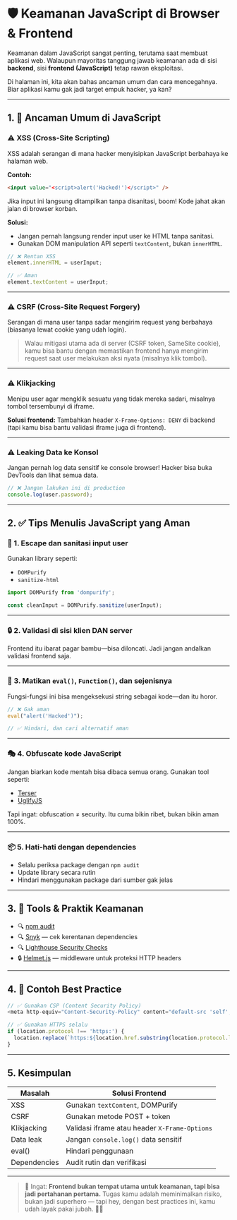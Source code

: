 
# 🛡️ Keamanan JavaScript di Browser & Frontend

Keamanan dalam JavaScript sangat penting, terutama saat membuat aplikasi web. Walaupun mayoritas tanggung jawab keamanan ada di sisi **backend**, sisi **frontend (JavaScript)** tetap rawan eksploitasi.

Di halaman ini, kita akan bahas ancaman umum dan cara mencegahnya. Biar aplikasi kamu gak jadi target empuk hacker, ya kan?

---

## 1. 🚨 Ancaman Umum di JavaScript

### ⚠️ XSS (Cross-Site Scripting)
XSS adalah serangan di mana hacker menyisipkan JavaScript berbahaya ke halaman web.

**Contoh:**
```html
<input value="<script>alert('Hacked!')</script>" />
```

Jika input ini langsung ditampilkan tanpa disanitasi, boom! Kode jahat akan jalan di browser korban.

**Solusi:**
- Jangan pernah langsung render input user ke HTML tanpa sanitasi.
- Gunakan DOM manipulation API seperti `textContent`, bukan `innerHTML`.

```js
// ❌ Rentan XSS
element.innerHTML = userInput;

// ✅ Aman
element.textContent = userInput;
```

---

### ⚠️ CSRF (Cross-Site Request Forgery)
Serangan di mana user tanpa sadar mengirim request yang berbahaya (biasanya lewat cookie yang udah login).

> Walau mitigasi utama ada di server (CSRF token, SameSite cookie), kamu bisa bantu dengan memastikan frontend hanya mengirim request saat user melakukan aksi nyata (misalnya klik tombol).

---

### ⚠️ Klikjacking
Menipu user agar mengklik sesuatu yang tidak mereka sadari, misalnya tombol tersembunyi di iframe.

**Solusi frontend:**
Tambahkan header `X-Frame-Options: DENY` di backend (tapi kamu bisa bantu validasi iframe juga di frontend).

---

### ⚠️ Leaking Data ke Konsol
Jangan pernah log data sensitif ke console browser! Hacker bisa buka DevTools dan lihat semua data.

```js
// ❌ Jangan lakukan ini di production
console.log(user.password);
```

---

## 2. ✅ Tips Menulis JavaScript yang Aman

### 🧽 1. Escape dan sanitasi input user
Gunakan library seperti:
- `DOMPurify`
- `sanitize-html`

```js
import DOMPurify from 'dompurify';

const cleanInput = DOMPurify.sanitize(userInput);
```

---

### 🔒 2. Validasi di sisi klien DAN server
Frontend itu ibarat pagar bambu—bisa diloncati. Jadi jangan andalkan validasi frontend saja.

---

### 🧯 3. Matikan `eval()`, `Function()`, dan sejenisnya
Fungsi-fungsi ini bisa mengeksekusi string sebagai kode—dan itu horor.

```js
// ❌ Gak aman
eval("alert('Hacked')");

// ✅ Hindari, dan cari alternatif aman
```

---

### 🎭 4. Obfuscate kode JavaScript
Jangan biarkan kode mentah bisa dibaca semua orang. Gunakan tool seperti:
- [Terser](https://github.com/terser/terser)
- [UglifyJS](https://github.com/mishoo/UglifyJS)

Tapi ingat: obfuscation ≠ security. Itu cuma bikin ribet, bukan bikin aman 100%.

---

### 📦 5. Hati-hati dengan dependencies
- Selalu periksa package dengan `npm audit`
- Update library secara rutin
- Hindari menggunakan package dari sumber gak jelas

---

## 3. 🧪 Tools & Praktik Keamanan

- 🔍 [npm audit](https://docs.npmjs.com/cli/v8/commands/npm-audit)
- 🔍 [Snyk](https://snyk.io/) — cek kerentanan dependencies
- 🔍 [Lighthouse Security Checks](https://developers.google.com/web/tools/lighthouse/)
- 🔒 [Helmet.js](https://helmetjs.github.io/) — middleware untuk proteksi HTTP headers

---

## 4. 🔐 Contoh Best Practice

```js
// ✅ Gunakan CSP (Content Security Policy)
<meta http-equiv="Content-Security-Policy" content="default-src 'self'; script-src 'self'">

// ✅ Gunakan HTTPS selalu
if (location.protocol !== 'https:') {
  location.replace(`https:${location.href.substring(location.protocol.length)}`);
}
```

---

## 5. Kesimpulan

| Masalah        | Solusi Frontend                                 |
|----------------|--------------------------------------------------|
| XSS            | Gunakan `textContent`, DOMPurify                |
| CSRF           | Gunakan metode POST + token                     |
| Klikjacking    | Validasi iframe atau header `X-Frame-Options`   |
| Data leak      | Jangan `console.log()` data sensitif            |
| eval()         | Hindari penggunaan                              |
| Dependencies   | Audit rutin dan verifikasi                      |

---

> 🎯 Ingat: **Frontend bukan tempat utama untuk keamanan, tapi bisa jadi pertahanan pertama.** Tugas kamu adalah meminimalkan risiko, bukan jadi superhero — tapi hey, dengan best practices ini, kamu udah layak pakai jubah. 🦸‍♂️

```
